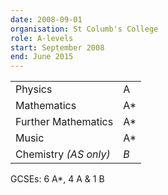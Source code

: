 ```yaml
---
date: 2008-09-01
organisation: St Columb's College
role: A-levels
start: September 2008
end: June 2015
---
```

<table>
  <tr><td>Physics</td><td>A</td></tr>
  <tr><td>Mathematics</td><td>A*</td></tr>
  <tr><td>Further Mathematics</td><td>A*</td></tr>
  <tr><td>Music</td><td>A*</td></tr>
  <tr><td>Chemistry <i>(AS only)</i></td><td><i>B</i></td></tr>
</table>
<p>GCSEs: 6 A*, 4 A &amp; 1 B</p>
